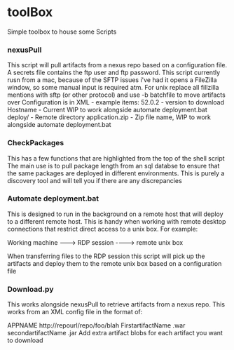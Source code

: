 # toolBox

Simple toolbox to house some Scripts

### nexusPull
This script will pull artifacts from a nexus repo based on a configuration file. A secrets file contains the ftp user and ftp password. This script currently rusn from a mac, because of the SFTP issues i've had it opens a FileZilla window, so some manual input is required atm. For unix replace all fillzilla mentions with sftp (or other protocol) and use -b batchfile to move artifacts over
Configuration is in XML - example items:
<version>52.0.2</version> - version to download
<host>Hostname</host> - Current WIP to work alongside automate deployment.bat
<dirname>deploy/</dirname> - Remote directory
<zipName>application.zip</zipName> - Zip file name, WIP to work alongside automate deployment.bat

### CheckPackages
This has a few functions that are highlighted from the top of the shell script
The main use is to pull package length from an sql databse to ensure that the same packages are deployed in different environments. This is purely a discovery tool and will tell you if there are any discrepancies

### Automate deployment.bat
This is designed to run in the background on a remote host that will deploy to a different remote host. This is handy when working with remote desktop connections that restrict direct access to a unix box. For example:

Working machine ---> RDP session ----> remote unix box

When transferring files to the RDP session this script will pick up the artifacts and deploy them to the remote unix box based on a configuration file

### Download.py
This works alongside nexusPull to retrieve artifacts from a nexus repo. This works from an XML config file in the format of:
<?xml version="1.0"?>
  <applications>
    <application>APPNAME</application>
      <repo>http://repourl/repo/foo/blah</repo>
      <artifact>
        <name>FirstartifactName</name>
        <extension>.war</extension>
      </artifact>
      <artifact>
        <name>secondartifactName</name>
        <extension>.jar</extension>
      </artifact>
  </applications>
Add extra artifact blobs for each artifact you want to download
